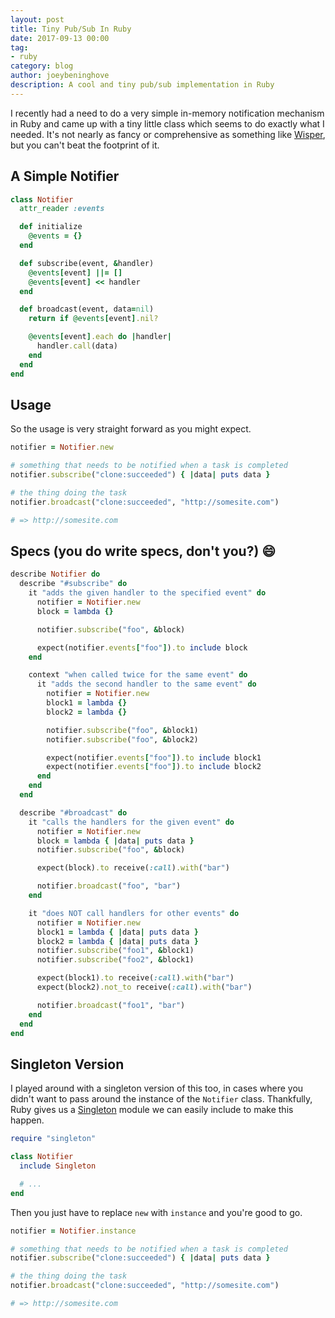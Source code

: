 ```yaml
---
layout: post
title: Tiny Pub/Sub In Ruby
date: 2017-09-13 00:00
tag:
- ruby
category: blog
author: joeybeninghove
description: A cool and tiny pub/sub implementation in Ruby
---
```


I recently had a need to do a very simple in-memory notification mechanism in Ruby and came up with a tiny little class which seems to do exactly what I needed.  It's not nearly as fancy or comprehensive as something like [Wisper](https://github.com/krisleech/wisper), but you can't beat the footprint of it.

## A Simple Notifier

```ruby
class Notifier
  attr_reader :events

  def initialize
    @events = {}
  end

  def subscribe(event, &handler)
    @events[event] ||= []
    @events[event] << handler
  end

  def broadcast(event, data=nil)
    return if @events[event].nil?

    @events[event].each do |handler|
      handler.call(data)
    end
  end
end
```

## Usage

So the usage is very straight forward as you might expect.

```ruby
notifier = Notifier.new

# something that needs to be notified when a task is completed
notifier.subscribe("clone:succeeded") { |data| puts data }

# the thing doing the task
notifier.broadcast("clone:succeeded", "http://somesite.com")

# => http://somesite.com
```

## Specs (you do write specs, don't you?) :smile:

```ruby
describe Notifier do
  describe "#subscribe" do
    it "adds the given handler to the specified event" do
      notifier = Notifier.new
      block = lambda {}

      notifier.subscribe("foo", &block)

      expect(notifier.events["foo"]).to include block
    end

    context "when called twice for the same event" do
      it "adds the second handler to the same event" do
        notifier = Notifier.new
        block1 = lambda {}
        block2 = lambda {}

        notifier.subscribe("foo", &block1)
        notifier.subscribe("foo", &block2)

        expect(notifier.events["foo"]).to include block1
        expect(notifier.events["foo"]).to include block2
      end
    end
  end

  describe "#broadcast" do
    it "calls the handlers for the given event" do
      notifier = Notifier.new
      block = lambda { |data| puts data }
      notifier.subscribe("foo", &block)

      expect(block).to receive(:call).with("bar")

      notifier.broadcast("foo", "bar")
    end

    it "does NOT call handlers for other events" do
      notifier = Notifier.new
      block1 = lambda { |data| puts data }
      block2 = lambda { |data| puts data }
      notifier.subscribe("foo1", &block1)
      notifier.subscribe("foo2", &block1)

      expect(block1).to receive(:call).with("bar")
      expect(block2).not_to receive(:call).with("bar")

      notifier.broadcast("foo1", "bar")
    end
  end
end
```

## Singleton Version

I played around with a singleton version of this too, in cases where you didn't want to pass around the instance of the `Notifier` class.  Thankfully, Ruby gives us a [Singleton](http://ruby-doc.org/stdlib-2.4.1/libdoc/singleton/rdoc/Singleton.html) module we can easily include to make this happen.

```ruby
require "singleton"

class Notifier
  include Singleton

  # ...
end
```

Then you just have to replace `new` with `instance` and you're good to go.

```ruby
notifier = Notifier.instance

# something that needs to be notified when a task is completed
notifier.subscribe("clone:succeeded") { |data| puts data }

# the thing doing the task
notifier.broadcast("clone:succeeded", "http://somesite.com")

# => http://somesite.com
```
